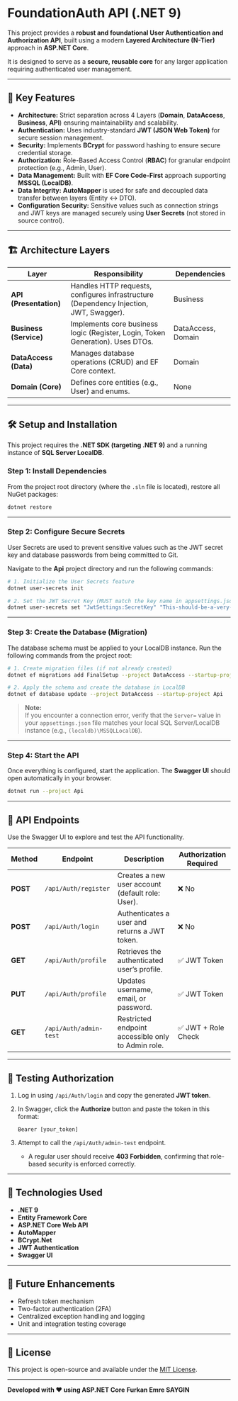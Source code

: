 # FoundationAuth API (.NET 9)

This project provides a **robust and foundational User Authentication and Authorization API**, built using a modern **Layered Architecture (N-Tier)** approach in **ASP.NET Core**.

It is designed to serve as a **secure, reusable core** for any larger application requiring authenticated user management.

---

## 🚀 Key Features

- **Architecture:** Strict separation across 4 Layers (**Domain**, **DataAccess**, **Business**, **API**) ensuring maintainability and scalability.  
- **Authentication:** Uses industry-standard **JWT (JSON Web Token)** for secure session management.  
- **Security:** Implements **BCrypt** for password hashing to ensure secure credential storage.  
- **Authorization:** Role-Based Access Control (**RBAC**) for granular endpoint protection (e.g., Admin, User).  
- **Data Management:** Built with **EF Core Code-First** approach supporting **MSSQL (LocalDB)**.  
- **Data Integrity:** **AutoMapper** is used for safe and decoupled data transfer between layers (Entity ↔ DTO).  
- **Configuration Security:** Sensitive values such as connection strings and JWT keys are managed securely using **User Secrets** (not stored in source control).  

---

## 🏗️ Architecture Layers

| Layer | Responsibility | Dependencies |
|-------|----------------|---------------|
| **API (Presentation)** | Handles HTTP requests, configures infrastructure (Dependency Injection, JWT, Swagger). | Business |
| **Business (Service)** | Implements core business logic (Register, Login, Token Generation). Uses DTOs. | DataAccess, Domain |
| **DataAccess (Data)** | Manages database operations (CRUD) and EF Core context. | Domain |
| **Domain (Core)** | Defines core entities (e.g., User) and enums. | None |

---

## 🛠️ Setup and Installation

This project requires the **.NET SDK (targeting .NET 9)** and a running instance of **SQL Server LocalDB**.

### Step 1: Install Dependencies

From the project root directory (where the `.sln` file is located), restore all NuGet packages:

```bash
dotnet restore
```

---

### Step 2: Configure Secure Secrets

User Secrets are used to prevent sensitive values such as the JWT secret key and database passwords from being committed to Git.

Navigate to the **Api** project directory and run the following commands:

```bash
# 1. Initialize the User Secrets feature
dotnet user-secrets init

# 2. Set the JWT Secret Key (MUST match the key name in appsettings.json)
dotnet user-secrets set "JwtSettings:SecretKey" "This-should-be-a-very-long-and-secret-key-at-least-16-characters-long"
```

---

### Step 3: Create the Database (Migration)

The database schema must be applied to your LocalDB instance. Run the following commands from the project root:

```bash
# 1. Create migration files (if not already created)
dotnet ef migrations add FinalSetup --project DataAccess --startup-project Api

# 2. Apply the schema and create the database in LocalDB
dotnet ef database update --project DataAccess --startup-project Api
```

> **Note:**  
> If you encounter a connection error, verify that the `Server=` value in your `appsettings.json` file matches your local SQL Server/LocalDB instance (e.g., `(localdb)\MSSQLLocalDB`).

---

### Step 4: Start the API

Once everything is configured, start the application. The **Swagger UI** should open automatically in your browser.

```bash
dotnet run --project Api
```

---

## 🔑 API Endpoints

Use the Swagger UI to explore and test the API functionality.

| Method | Endpoint | Description | Authorization Required |
|--------|-----------|-------------|--------------------------|
| **POST** | `/api/Auth/register` | Creates a new user account (default role: User). | ❌ No |
| **POST** | `/api/Auth/login` | Authenticates a user and returns a JWT token. | ❌ No |
| **GET** | `/api/Auth/profile` | Retrieves the authenticated user’s profile. | ✅ JWT Token |
| **PUT** | `/api/Auth/profile` | Updates username, email, or password. | ✅ JWT Token |
| **GET** | `/api/Auth/admin-test` | Restricted endpoint accessible only to Admin role. | ✅ JWT + Role Check |

---

## 🧪 Testing Authorization

1. Log in using `/api/Auth/login` and copy the generated **JWT token**.  
2. In Swagger, click the **Authorize** button and paste the token in this format:  

   ```
   Bearer [your_token]
   ```

3. Attempt to call the `/api/Auth/admin-test` endpoint.  
   - A regular user should receive **403 Forbidden**, confirming that role-based security is enforced correctly.

---

## 🧩 Technologies Used

- **.NET 9**
- **Entity Framework Core**
- **ASP.NET Core Web API**
- **AutoMapper**
- **BCrypt.Net**
- **JWT Authentication**
- **Swagger UI**

---

## 🧱 Future Enhancements

- Refresh token mechanism  
- Two-factor authentication (2FA)  
- Centralized exception handling and logging  
- Unit and integration testing coverage  

---

## 📄 License

This project is open-source and available under the [MIT License](LICENSE).

---

**Developed with ❤️ using ASP.NET Core**
**Furkan Emre SAYGIN**